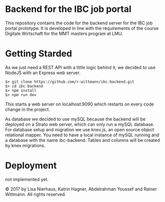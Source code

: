 # Backend for the IBC job portal

This repository contains the code for the backend server for the IBC job portal prototype. It is developed in line with the requirements of the course Digitale Wirtschaft for the MMT masters program at LMU.

# Getting Starded

As we just need a REST API with a little logic behind it, we decided to use NodeJS with an Express web server.

    $> git clone https://github.com/r-wittmann/ibc-backend.git
    $> cd ibc-backend
    $> npm install
    $> npm run dev

This starts a web server on localhost:9090 which restarts on every code change in the project.

As database we decided to use mySQL because the backend will be deployed on a Strato web server, which can only run a mySQL database.
For database setup and migration we use knex.js, an open source object relational mapper.
You need to have a local instance of mySQL running and a database with the name ibc-backend. Tables and columns will be created by knex migrations.

# Deployment

not implemented yet.

&copy; 2017 by Lisa Nierhaus, Katrin Hagner, Abdelrahman Youssef and Rainer Wittmann. All rights reserved.

